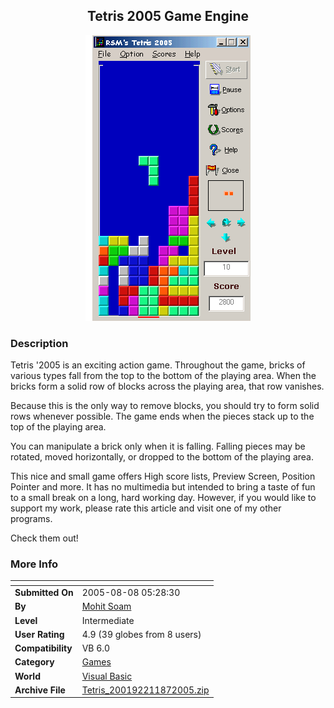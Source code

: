 ﻿<div align="center">

## Tetris 2005 Game Engine

<img src="PIC2005881445106190.gif">
</div>

### Description

Tetris '2005 is an exciting action game. Throughout the game, bricks of various types fall from the top to the bottom of the playing area. When the bricks form a solid row of blocks across the playing area, that row vanishes.

Because this is the only way to remove blocks, you should try to form solid rows whenever possible. The game ends when the pieces stack up to the top of the playing area.

You can manipulate a brick only when it is falling. Falling pieces may be rotated, moved horizontally, or dropped to the bottom of the playing area.

This nice and small game offers High score lists, Preview Screen, Position Pointer and more. It has no multimedia but intended to bring a taste of fun to a small break on a long, hard working day. However, if you would like to support my work, please rate this article and visit one of my other programs.

Check them out!
 
### More Info
 


<span>             |<span>
---                |---
**Submitted On**   |2005-08-08 05:28:30
**By**             |[Mohit Soam](https://github.com/Planet-Source-Code/PSCIndex/blob/master/ByAuthor/mohit-soam.md)
**Level**          |Intermediate
**User Rating**    |4.9 (39 globes from 8 users)
**Compatibility**  |VB 6\.0
**Category**       |[Games](https://github.com/Planet-Source-Code/PSCIndex/blob/master/ByCategory/games__1-38.md)
**World**          |[Visual Basic](https://github.com/Planet-Source-Code/PSCIndex/blob/master/ByWorld/visual-basic.md)
**Archive File**   |[Tetris\_200192211872005\.zip](https://github.com/Planet-Source-Code/mohit-soam-tetris-2005-game-engine__1-62120/archive/master.zip)








